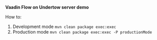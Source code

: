 **Vaadin Flow on Undertow server demo**

How to:

1. Development mode `mvn clean package exec:exec`
2. Production mode `mvn clean package exec:exec -P productionMode`